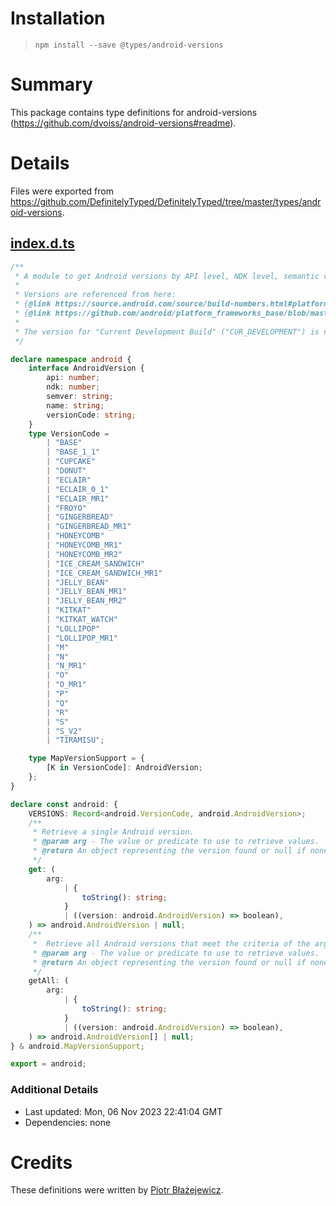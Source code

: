 # Installation
> `npm install --save @types/android-versions`

# Summary
This package contains type definitions for android-versions (https://github.com/dvoiss/android-versions#readme).

# Details
Files were exported from https://github.com/DefinitelyTyped/DefinitelyTyped/tree/master/types/android-versions.
## [index.d.ts](https://github.com/DefinitelyTyped/DefinitelyTyped/tree/master/types/android-versions/index.d.ts)
````ts
/**
 * A module to get Android versions by API level, NDK level, semantic version, or version name.
 *
 * Versions are referenced from here:
 * {@link https://source.android.com/source/build-numbers.html#platform-code-names-versions-api-levels-and-ndk-releases}
 * {@link https://github.com/android/platform_frameworks_base/blob/master/core/java/android/os/Build.java}
 *
 * The version for "Current Development Build" ("CUR_DEVELOPMENT") is not included.
 */

declare namespace android {
    interface AndroidVersion {
        api: number;
        ndk: number;
        semver: string;
        name: string;
        versionCode: string;
    }
    type VersionCode =
        | "BASE"
        | "BASE_1_1"
        | "CUPCAKE"
        | "DONUT"
        | "ECLAIR"
        | "ECLAIR_0_1"
        | "ECLAIR_MR1"
        | "FROYO"
        | "GINGERBREAD"
        | "GINGERBREAD_MR1"
        | "HONEYCOMB"
        | "HONEYCOMB_MR1"
        | "HONEYCOMB_MR2"
        | "ICE_CREAM_SANDWICH"
        | "ICE_CREAM_SANDWICH_MR1"
        | "JELLY_BEAN"
        | "JELLY_BEAN_MR1"
        | "JELLY_BEAN_MR2"
        | "KITKAT"
        | "KITKAT_WATCH"
        | "LOLLIPOP"
        | "LOLLIPOP_MR1"
        | "M"
        | "N"
        | "N_MR1"
        | "O"
        | "O_MR1"
        | "P"
        | "Q"
        | "R"
        | "S"
        | "S_V2"
        | "TIRAMISU";

    type MapVersionSupport = {
        [K in VersionCode]: AndroidVersion;
    };
}

declare const android: {
    VERSIONS: Record<android.VersionCode, android.AndroidVersion>;
    /**
     * Retrieve a single Android version.
     * @param arg - The value or predicate to use to retrieve values.
     * @return An object representing the version found or null if none found.
     */
    get: (
        arg:
            | {
                toString(): string;
            }
            | ((version: android.AndroidVersion) => boolean),
    ) => android.AndroidVersion | null;
    /**
     *  Retrieve all Android versions that meet the criteria of the argument.
     * @param arg - The value or predicate to use to retrieve values.
     * @return An object representing the version found or null if none found.
     */
    getAll: (
        arg:
            | {
                toString(): string;
            }
            | ((version: android.AndroidVersion) => boolean),
    ) => android.AndroidVersion[] | null;
} & android.MapVersionSupport;

export = android;

````

### Additional Details
 * Last updated: Mon, 06 Nov 2023 22:41:04 GMT
 * Dependencies: none

# Credits
These definitions were written by [Piotr Błażejewicz](https://github.com/peterblazejewicz).
